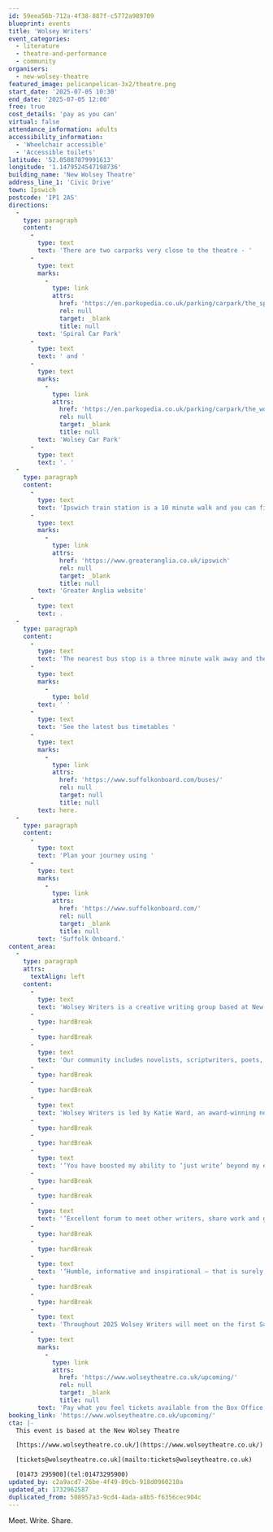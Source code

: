 ```yaml
---
id: 59eea56b-712a-4f38-887f-c5772a989709
blueprint: events
title: 'Wolsey Writers'
event_categories:
  - literature
  - theatre-and-performance
  - community
organisers:
  - new-wolsey-theatre
featured_image: pelicanpelican-3x2/theatre.png
start_date: '2025-07-05 10:30'
end_date: '2025-07-05 12:00'
free: true
cost_details: 'pay as you can'
virtual: false
attendance_information: adults
accessibility_information:
  - 'Wheelchair accessible'
  - 'Accessible toilets'
latitude: '52.05887879991613'
longitude: '1.1479524547198736'
building_name: 'New Wolsey Theatre'
address_line_1: 'Civic Drive'
town: Ipswich
postcode: 'IP1 2AS'
directions:
  -
    type: paragraph
    content:
      -
        type: text
        text: 'There are two carparks very close to the theatre - '
      -
        type: text
        marks:
          -
            type: link
            attrs:
              href: 'https://en.parkopedia.co.uk/parking/carpark/the_spiral/ip1/ipswich/?arriving=202404081230&leaving=202404081430'
              rel: null
              target: _blank
              title: null
        text: 'Spiral Car Park'
      -
        type: text
        text: ' and '
      -
        type: text
        marks:
          -
            type: link
            attrs:
              href: 'https://en.parkopedia.co.uk/parking/carpark/the_wolsey/ip1/ipswich/?arriving=202404081230&leaving=202404081430'
              rel: null
              target: _blank
              title: null
        text: 'Wolsey Car Park'
      -
        type: text
        text: '. '
  -
    type: paragraph
    content:
      -
        type: text
        text: 'Ipswich train station is a 10 minute walk and you can find up to date train times on the '
      -
        type: text
        marks:
          -
            type: link
            attrs:
              href: 'https://www.greateranglia.co.uk/ipswich'
              rel: null
              target: _blank
              title: null
        text: 'Greater Anglia website'
      -
        type: text
        text: .
  -
    type: paragraph
    content:
      -
        type: text
        text: 'The nearest bus stop is a three minute walk away and the Tower Ramparts Bus Station is a 10 minutes walk and buses run frequently.'
      -
        type: text
        marks:
          -
            type: bold
        text: ' '
      -
        type: text
        text: 'See the latest bus timetables '
      -
        type: text
        marks:
          -
            type: link
            attrs:
              href: 'https://www.suffolkonboard.com/buses/'
              rel: null
              target: null
              title: null
        text: here.
  -
    type: paragraph
    content:
      -
        type: text
        text: 'Plan your journey using '
      -
        type: text
        marks:
          -
            type: link
            attrs:
              href: 'https://www.suffolkonboard.com/'
              rel: null
              target: _blank
              title: null
        text: 'Suffolk Onboard.'
content_area:
  -
    type: paragraph
    attrs:
      textAlign: left
    content:
      -
        type: text
        text: 'Wolsey Writers is a creative writing group based at New Wolsey Theatre since 2015.'
      -
        type: hardBreak
      -
        type: hardBreak
      -
        type: text
        text: 'Our community includes novelists, scriptwriters, poets, storytellers, children’s literature, comedy, and nonfiction. We welcome writing in any genre. We welcome writers from diverse backgrounds. We welcome all levels of experience and aspirations of every size – from haiku to blockbuster trilogy.'
      -
        type: hardBreak
      -
        type: hardBreak
      -
        type: text
        text: 'Wolsey Writers is led by Katie Ward, an award-winning novelist and lecturer in creative writing at University of Suffolk. Every session includes tips to improve your creative practice, focused writing time, peer support and inspiration.'
      -
        type: hardBreak
      -
        type: hardBreak
      -
        type: text
        text: '‘You have boosted my ability to ‘just write’ beyond my expectations and it is helping me push my current novel forward.’'
      -
        type: hardBreak
      -
        type: hardBreak
      -
        type: text
        text: '‘Excellent forum to meet other writers, share work and get constructive feedback.’'
      -
        type: hardBreak
      -
        type: hardBreak
      -
        type: text
        text: '‘Humble, informative and inspirational – that is surely the success and key to Wolsey Writers.’'
      -
        type: hardBreak
      -
        type: hardBreak
      -
        type: text
        text: 'Throughout 2025 Wolsey Writers will meet on the first Saturday of the month (except August) in the upstairs bar. Doors open 10am for 10:30am start and the session finishes at midday. '
      -
        type: text
        marks:
          -
            type: link
            attrs:
              href: 'https://www.wolseytheatre.co.uk/upcoming/'
              rel: null
              target: _blank
              title: null
        text: 'Pay what you feel tickets available from the Box Office.'
booking_link: 'https://www.wolseytheatre.co.uk/upcoming/'
cta: |-
  This event is based at the New Wolsey Theatre

  [https://www.wolseytheatre.co.uk/](https://www.wolseytheatre.co.uk/)

  [tickets@wolseytheatre.co.uk](mailto:tickets@wolseytheatre.co.uk)

  [01473 295900](tel:01473295900)
updated_by: c2a9acd7-26be-4f49-89cb-918d0960210a
updated_at: 1732962587
duplicated_from: 508957a3-9cd4-4ada-a8b5-f6356cec904c
---
```

Meet. Write. Share.